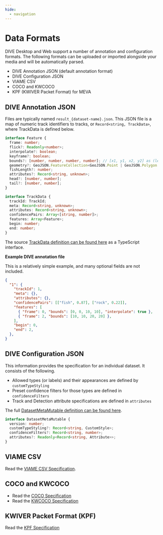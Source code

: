 ```yaml
---
hide:
  - navigation
---
```


# Data Formats

DIVE Desktop and Web support a number of annotation and configuration formats.  The following formats can be uploaded or imported alongside your media and will be automatically parsed.

* DIVE Annotation JSON (default annotation format)
* DIVE Configuration JSON
* VIAME CSV
* COCO and KWCOCO
* KPF (KWIVER Packet Format) for MEVA

## DIVE Annotation JSON

Files are typically named `result_{dataset-name}.json`.  This JSON file is a map of numeric track identifiers to tracks, or `Record<string, TrackData>`, where TrackData is defined below.

``` typescript
interface Feature {
  frame: number;
  flick?: Readonly<number>;
  interpolate?: boolean;
  keyframe?: boolean;
  bounds?: [number, number, number, number]; // [x1, y1, x2, y2] as (left, top), (bottom, right)
  geometry?: GeoJSON.FeatureCollection<GeoJSON.Point | GeoJSON.Polygon | GeoJSON.LineString | GeoJSON.Point>;
  fishLength?: number;
  attributes?: Record<string, unknown>;
  head?: [number, number];
  tail?: [number, number];
}

interface TrackData {
  trackId: TrackId;
  meta: Record<string, unknown>;
  attributes: Record<string, unknown>;
  confidencePairs: Array<[string, number]>;
  features: Array<Feature>;
  begin: number;
  end: number;
}
```

The source [TrackData definition can be found here](https://github.com/Kitware/dive/blob/main/client/src/track.ts) as a TypeScript interface.

**Example DIVE annotation file**

This is a relatively simple example, and many optional fields are not included.

```json
{
  "1": {
    "trackId": 1,
    "meta": {},
    "attributes": {},
    "confidencePairs": [["fish", 0.87], ["rock", 0.22]],
    "features": [
      { "frame": 0, "bounds": [0, 0, 10, 10], "interpolate": true },
      { "frame": 2, "bounds": [10, 10, 20, 20] },
    ],
    "begin": 0,
    "end": 2,
  },
}
```

## DIVE Configuration JSON

This information provides the specification for an individual dataset.  It consists of the following.

* Allowed types (or labels) and their appearances are defined by `customTypeStyling`
* Preset confidence filters for those types are defined in `confidenceFilters`
* Track and Detection attribute specifications are defined in `attributes`

The full [DatasetMetaMutable definition can be found here](https://github.com/Kitware/dive/blob/main/client/dive-common/apispec.ts).

```typescript
interface DatasetMetaMutable {
  version: number;
  customTypeStyling?: Record<string, CustomStyle>;
  confidenceFilters?: Record<string, number>;
  attributes?: Readonly<Record<string, Attribute>>;
}
```

## VIAME CSV

Read the [VIAME CSV Specification](https://viame.readthedocs.io/en/latest/section_links/detection_file_conversions.html).

## COCO and KWCOCO

* Read the [COCO Specification](https://cocodataset.org/#format-data)
* Read the [KWCOCO Specification](https://kwcoco.readthedocs.io/en/release/getting_started.html)

## KWIVER Packet Format (KPF)

Read the [KPF Specification](https://kwiver-diva.readthedocs.io/en/latest/kpf.html)
